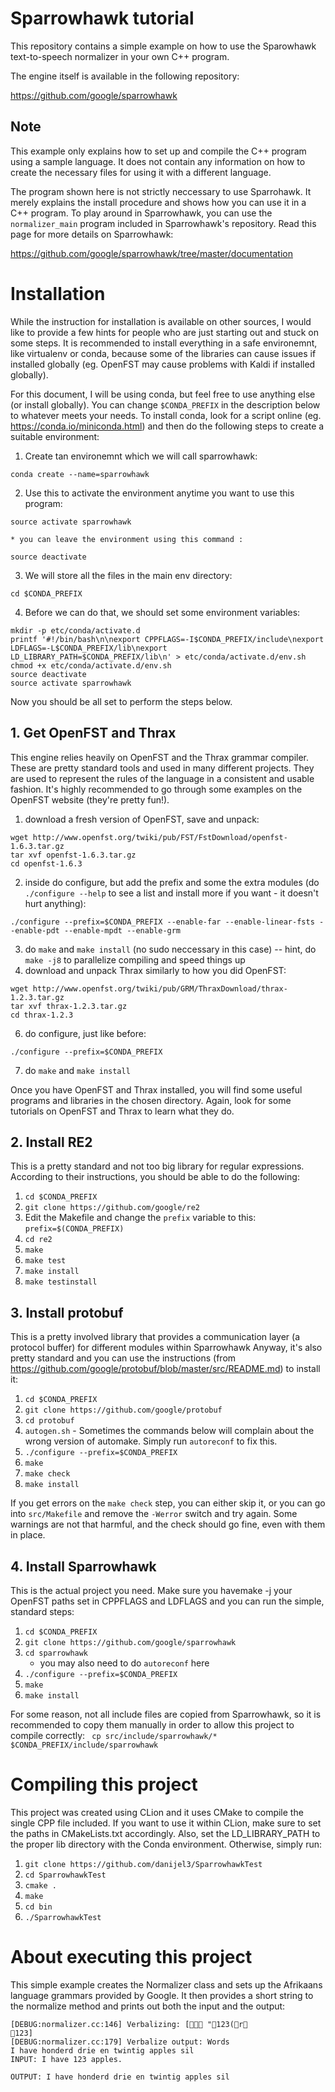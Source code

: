 # Sparrowhawk tutorial

This repository contains a simple example on how to use the Sparowhawk text-to-speech normalizer in your own C++ program.

The engine itself is available in the following repository:

https://github.com/google/sparrowhawk

## Note

This example only explains how to set up and compile the C++ program using a sample language. It does not contain any information on how to create the necessary files for using it with a different language.

The program shown here is not strictly neccessary to use Sparrohawk. It merely explains the install procedure and shows how you can use it in a C++ program. To play around in Sparrowhawk, you can use the `normalizer_main` program included in Sparrowhawk's repository. Read this page for more details on Sparrowhawk:

https://github.com/google/sparrowhawk/tree/master/documentation

# Installation

While the instruction for installation is available on other sources, I would like to provide a few hints for people who are just starting out and stuck on some steps. It is recommended to install everything in a safe environemnt, like virtualenv or conda, because some of the libraries can cause issues if installed globally (eg. OpenFST may cause problems with Kaldi if installed globally).

For this document, I will be using conda, but feel free to use anything else (or install globally). You can change `$CONDA_PREFIX` in the description below to whatever meets your needs. To install conda, look for a script online (eg. https://conda.io/miniconda.html) and then do the following steps to create a suitable environment:

  1. Create tan environemnt which we will call sparrowhawk:
```
conda create --name=sparrowhawk
```
  2. Use this to activate the environment anytime you want to use this program:
```
source activate sparrowhawk
```
    * you can leave the environment using this command :
```
source deactivate
```
  3. We will store all the files in the main env directory:
```
cd $CONDA_PREFIX
```
  4. Before we can do that, we should set some environment variables:
```
mkdir -p etc/conda/activate.d
printf '#!/bin/bash\n\nexport CPPFLAGS=-I$CONDA_PREFIX/include\nexport LDFLAGS=-L$CONDA_PREFIX/lib\nexport LD_LIBRARY_PATH=$CONDA_PREFIX/lib\n' > etc/conda/activate.d/env.sh
chmod +x etc/conda/activate.d/env.sh
source deactivate
source activate sparrowhawk
```

Now you should be all set to perform the steps below.

## 1. Get OpenFST and Thrax

This engine relies heavily on OpenFST and the Thrax grammar compiler. These are pretty standard tools and used in many different projects. They are used to represent the rules of the language in a consistent and usable fashion. It's highly recommended to go through some examples on the OpenFST website (they're pretty fun!).

  1. download a fresh version of OpenFST, save and unpack:
```
wget http://www.openfst.org/twiki/pub/FST/FstDownload/openfst-1.6.3.tar.gz
tar xvf openfst-1.6.3.tar.gz
cd openfst-1.6.3
```
  2. inside do configure, but add the prefix and some the extra modules (do `./configure --help` to see a list and install more if you want - it doesn't hurt anything):
```
./configure --prefix=$CONDA_PREFIX --enable-far --enable-linear-fsts --enable-pdt --enable-mpdt --enable-grm
```
  3. do `make` and `make install` (no sudo neccessary in this case) -- hint, do `make -j8` to parallelize compiling and speed things up
  4. download and unpack Thrax similarly to how you did OpenFST:
```
wget http://www.openfst.org/twiki/pub/GRM/ThraxDownload/thrax-1.2.3.tar.gz
tar xvf thrax-1.2.3.tar.gz
cd thrax-1.2.3
```
  6. do configure, just like before:
```
./configure --prefix=$CONDA_PREFIX
```
  7. do `make` and `make install` 
     
Once you have OpenFST and Thrax installed, you will find some useful programs and libraries in the chosen directory. Again, look for some tutorials on OpenFST and Thrax to learn what they do.

## 2. Install RE2

This is a pretty standard and not too big library for regular expressions. According to their instructions, you should be able to do the following:

  1. `cd $CONDA_PREFIX`
  2. `git clone https://github.com/google/re2`
  3. Edit the Makefile and change the `prefix` variable to this:
     `prefix=$(CONDA_PREFIX)`
  3. `cd re2`
  4. `make`
  5. `make test`
  6. `make install`
  7. `make testinstall`

## 3. Install protobuf

This is a pretty involved library that provides a communication layer (a protocol buffer) for different modules within Sparrowhawk Anyway, it's also pretty standard and you can use the instructions (from https://github.com/google/protobuf/blob/master/src/README.md) to install it:

  1. `cd $CONDA_PREFIX`
  2. `git clone https://github.com/google/protobuf`
  3. `cd protobuf`
  4. `autogen.sh`
    - Sometimes the commands below will complain about the wrong version of automake. Simply run `autoreconf` to fix this.
  5. `./configure --prefix=$CONDA_PREFIX`
  5. `make`
  6. `make check`
  7. `make install`
  
If you get errors on the `make check` step, you can either skip it, or you can go into `src/Makefile` and remove the `-Werror` switch and try again. Some warnings are not that harmful, and the check should go fine, even with them in place.

## 4. Install Sparrowhawk

This is the actual project you need. Make sure you havemake -j your OpenFST paths set in CPPFLAGS and LDFLAGS and you can run the simple, standard steps:

  1. `cd $CONDA_PREFIX`
  2. `git clone https://github.com/google/sparrowhawk`
  3. `cd sparrowhawk`
     - you may also need to do `autoreconf` here
  4. `./configure --prefix=$CONDA_PREFIX`
  5. `make`
  6. `make install` 
  
For some reason, not all include files are copied from Sparrowhawk, so it is recommended to copy them manually in order to allow this project to compile correctly:
` cp src/include/sparrowhawk/* $CONDA_PREFIX/include/sparrowhawk`
  
# Compiling this project

This project was created using CLion and it uses CMake to compile the single CPP file included. If you want to use it within CLion, make sure to set the paths in CMakeLists.txt accordingly. Also, set the LD_LIBRARY_PATH to the proper lib directory with the Conda environment. Otherwise, simply run:

  1. `git clone https://github.com/danijel3/SparrowhawkTest`
  2. `cd SparrowhawkTest`
  3. `cmake .`
  4. `make`
  5. `cd bin`
  6. `./SparrowhawkTest`
 
# About executing this project

This simple example creates the Normalizer class and sets up the Afrikaans language grammars provided by Google. It then provides a short string to the normalize method and prints out both the input and the output:

```
[DEBUG:normalizer.cc:146] Verbalizing: [	"123(r
123]
[DEBUG:normalizer.cc:179] Verbalize output: Words
I have honderd drie en twintig apples sil
INPUT: I have 123 apples.

OUTPUT: I have honderd drie en twintig apples sil
```

